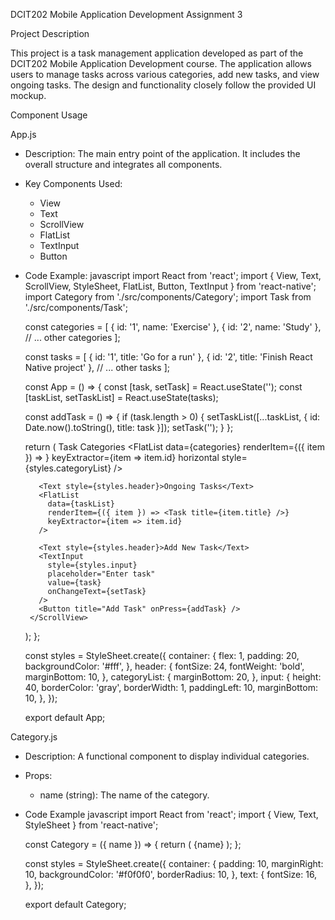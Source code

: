 DCIT202 Mobile Application Development Assignment 3

Project Description

This project is a task management application developed as part of the DCIT202 Mobile Application Development course. The application allows users to manage tasks across various categories, add new tasks, and view ongoing tasks. The design and functionality closely follow the provided UI mockup.

Component Usage

App.js

- Description: The main entry point of the application. It includes the overall structure and integrates all components.
- Key Components Used:
  - View
  - Text
  - ScrollView
  - FlatList
  - TextInput
  - Button
 - Code Example:
    javascript
    import React from 'react';
    import { View, Text, ScrollView, StyleSheet, FlatList, Button, TextInput } from 'react-native';
    import Category from './src/components/Category';
    import Task from './src/components/Task';

    const categories = [
      { id: '1', name: 'Exercise' },
      { id: '2', name: 'Study' },
      // ... other categories
    ];

    const tasks = [ 
      { id: '1', title: 'Go for a run' },
      { id: '2', title: 'Finish React Native project' },
      // ... other tasks
    ];

    const App = () => {
      const [task, setTask] = React.useState('');
      const [taskList, setTaskList] = React.useState(tasks);

      const addTask = () => {
        if (task.length > 0) {
          setTaskList([...taskList, { id: Date.now().toString(), title: task }]);
          setTask('');
        }
      };

      return (
        <ScrollView style={styles.container}>
          <Text style={styles.header}>Task Categories</Text>
          <FlatList
            data={categories}
            renderItem={({ item }) => <Category name={item.name} />}
            keyExtractor={item => item.id}
            horizontal
            style={styles.categoryList}
          />

          <Text style={styles.header}>Ongoing Tasks</Text>
          <FlatList
            data={taskList}
            renderItem={({ item }) => <Task title={item.title} />}
            keyExtractor={item => item.id}
          />

          <Text style={styles.header}>Add New Task</Text>
          <TextInput
            style={styles.input}
            placeholder="Enter task"
            value={task}
            onChangeText={setTask}
          />
          <Button title="Add Task" onPress={addTask} />
        </ScrollView>
      );
    };

    const styles = StyleSheet.create({
      container: {
        flex: 1,
        padding: 20,
        backgroundColor: '#fff',
      },
      header: {
        fontSize: 24,
        fontWeight: 'bold',
        marginBottom: 10,
      },
      categoryList: {
        marginBottom: 20,
      },
      input: {
        height: 40,
        borderColor: 'gray',
        borderWidth: 1,
        paddingLeft: 10,
        marginBottom: 10,
      },
    });

    export default App;
    

Category.js

- Description: A functional component to display individual categories.
- Props:
  - name (string): The name of the category.
- Code Example
    javascript
    import React from 'react';
    import { View, Text, StyleSheet } from 'react-native';

    const Category = ({ name }) => {
      return (
        <View style={styles.container}>
          <Text style={styles.text}>{name}</Text>
        </View>
      );
    };

    const styles = StyleSheet.create({
      container: {
        padding: 10,
        marginRight: 10,
        backgroundColor: '#f0f0f0',
        borderRadius: 10,
      },
      text: {
        fontSize: 16,
      },
    });

    export default Category;
    


